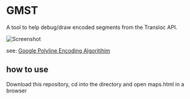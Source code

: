 # GMST

A tool to help debug/draw encoded segments from the Transloc API. 

![Screenshot](https://i.imgur.com/Yx09yrs.png)

see: [Google Polyline Encoding Algoritihim](https://developers.google.com/maps/documentation/utilities/polylinealgorithm)


## how to use

Download this repository, cd into the directory and open maps.html in a browser



